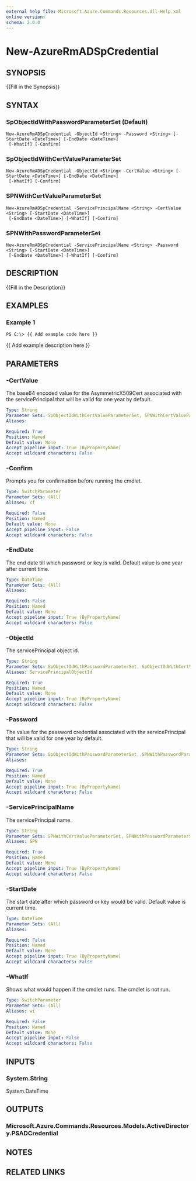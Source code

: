 ```yaml
---
external help file: Microsoft.Azure.Commands.Resources.dll-Help.xml
online version: 
schema: 2.0.0
---
```


# New-AzureRmADSpCredential

## SYNOPSIS
{{Fill in the Synopsis}}

## SYNTAX

### SpObjectIdWithPasswordParameterSet (Default)
```
New-AzureRmADSpCredential -ObjectId <String> -Password <String> [-StartDate <DateTime>] [-EndDate <DateTime>]
 [-WhatIf] [-Confirm]
```

### SpObjectIdWithCertValueParameterSet
```
New-AzureRmADSpCredential -ObjectId <String> -CertValue <String> [-StartDate <DateTime>] [-EndDate <DateTime>]
 [-WhatIf] [-Confirm]
```

### SPNWithCertValueParameterSet
```
New-AzureRmADSpCredential -ServicePrincipalName <String> -CertValue <String> [-StartDate <DateTime>]
 [-EndDate <DateTime>] [-WhatIf] [-Confirm]
```

### SPNWithPasswordParameterSet
```
New-AzureRmADSpCredential -ServicePrincipalName <String> -Password <String> [-StartDate <DateTime>]
 [-EndDate <DateTime>] [-WhatIf] [-Confirm]
```

## DESCRIPTION
{{Fill in the Description}}

## EXAMPLES

### Example 1
```
PS C:\> {{ Add example code here }}
```

{{ Add example description here }}

## PARAMETERS

### -CertValue
The base64 encoded value for the AsymmetricX509Cert associated with the servicePrincipal that will be valid for one year by default.

```yaml
Type: String
Parameter Sets: SpObjectIdWithCertValueParameterSet, SPNWithCertValueParameterSet
Aliases: 

Required: True
Position: Named
Default value: None
Accept pipeline input: True (ByPropertyName)
Accept wildcard characters: False
```

### -Confirm
Prompts you for confirmation before running the cmdlet.

```yaml
Type: SwitchParameter
Parameter Sets: (All)
Aliases: cf

Required: False
Position: Named
Default value: None
Accept pipeline input: False
Accept wildcard characters: False
```

### -EndDate
The end date till which password or key is valid.
Default value is one year after current time.

```yaml
Type: DateTime
Parameter Sets: (All)
Aliases: 

Required: False
Position: Named
Default value: None
Accept pipeline input: True (ByPropertyName)
Accept wildcard characters: False
```

### -ObjectId
The servicePrincipal object id.

```yaml
Type: String
Parameter Sets: SpObjectIdWithPasswordParameterSet, SpObjectIdWithCertValueParameterSet
Aliases: ServicePrincipalObjectId

Required: True
Position: Named
Default value: None
Accept pipeline input: True (ByPropertyName)
Accept wildcard characters: False
```

### -Password
The value for the password credential associated with the servicePrincipal that will be valid for one year by default.

```yaml
Type: String
Parameter Sets: SpObjectIdWithPasswordParameterSet, SPNWithPasswordParameterSet
Aliases: 

Required: True
Position: Named
Default value: None
Accept pipeline input: True (ByPropertyName)
Accept wildcard characters: False
```

### -ServicePrincipalName
The servicePrincipal name.

```yaml
Type: String
Parameter Sets: SPNWithCertValueParameterSet, SPNWithPasswordParameterSet
Aliases: SPN

Required: True
Position: Named
Default value: None
Accept pipeline input: True (ByPropertyName)
Accept wildcard characters: False
```

### -StartDate
The start date after which password or key would be valid.
Default value is current time.

```yaml
Type: DateTime
Parameter Sets: (All)
Aliases: 

Required: False
Position: Named
Default value: None
Accept pipeline input: True (ByPropertyName)
Accept wildcard characters: False
```

### -WhatIf
Shows what would happen if the cmdlet runs.
The cmdlet is not run.

```yaml
Type: SwitchParameter
Parameter Sets: (All)
Aliases: wi

Required: False
Position: Named
Default value: None
Accept pipeline input: False
Accept wildcard characters: False
```

## INPUTS

### System.String
System.DateTime


## OUTPUTS

### Microsoft.Azure.Commands.Resources.Models.ActiveDirectory.PSADCredential


## NOTES

## RELATED LINKS

